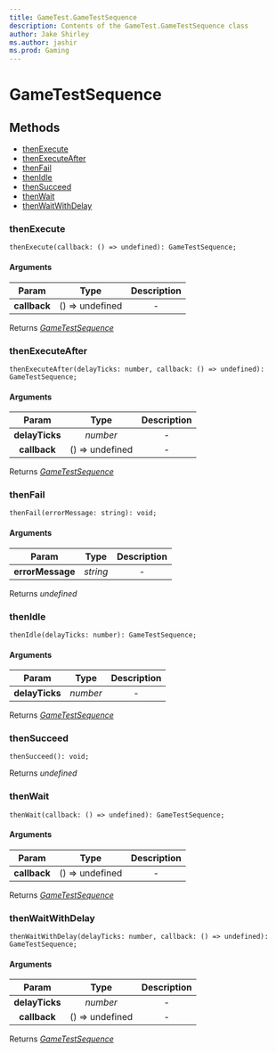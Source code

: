 ```yaml
---
title: GameTest.GameTestSequence
description: Contents of the GameTest.GameTestSequence class
author: Jake Shirley
ms.author: jashir
ms.prod: Gaming
---
```

# GameTestSequence


## Methods
- [thenExecute](#thenExecute)
- [thenExecuteAfter](#thenExecuteAfter)
- [thenFail](#thenFail)
- [thenIdle](#thenIdle)
- [thenSucceed](#thenSucceed)
- [thenWait](#thenWait)
- [thenWaitWithDelay](#thenWaitWithDelay)
  
### **thenExecute**
`
thenExecute(callback: () => undefined): GameTestSequence;
`

#### Arguments
| Param | Type | Description |
| :---: | :---: | :---: |
| **callback** | () => undefined | - |

Returns [*GameTestSequence*]("GameTestSequence.md")

### **thenExecuteAfter**
`
thenExecuteAfter(delayTicks: number, callback: () => undefined): GameTestSequence;
`

#### Arguments
| Param | Type | Description |
| :---: | :---: | :---: |
| **delayTicks** | *number* | - |
| **callback** | () => undefined | - |

Returns [*GameTestSequence*]("GameTestSequence.md")

### **thenFail**
`
thenFail(errorMessage: string): void;
`

#### Arguments
| Param | Type | Description |
| :---: | :---: | :---: |
| **errorMessage** | *string* | - |

Returns *undefined*

### **thenIdle**
`
thenIdle(delayTicks: number): GameTestSequence;
`

#### Arguments
| Param | Type | Description |
| :---: | :---: | :---: |
| **delayTicks** | *number* | - |

Returns [*GameTestSequence*]("GameTestSequence.md")

### **thenSucceed**
`
thenSucceed(): void;
`


Returns *undefined*

### **thenWait**
`
thenWait(callback: () => undefined): GameTestSequence;
`

#### Arguments
| Param | Type | Description |
| :---: | :---: | :---: |
| **callback** | () => undefined | - |

Returns [*GameTestSequence*]("GameTestSequence.md")

### **thenWaitWithDelay**
`
thenWaitWithDelay(delayTicks: number, callback: () => undefined): GameTestSequence;
`

#### Arguments
| Param | Type | Description |
| :---: | :---: | :---: |
| **delayTicks** | *number* | - |
| **callback** | () => undefined | - |

Returns [*GameTestSequence*]("GameTestSequence.md")

